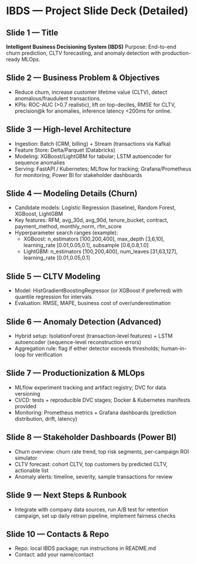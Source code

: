 
# IBDS — Project Slide Deck (Detailed) 

## Slide 1 — Title
**Intelligent Business Decisioning System (IBDS)**
Purpose: End-to-end churn prediction, CLTV forecasting, and anomaly detection with production-ready MLOps.

## Slide 2 — Business Problem & Objectives
- Reduce churn, increase customer lifetime value (CLTV), detect anomalous/fraudulent transactions.
- KPIs: ROC-AUC (>0.7 realistic), lift on top-deciles, RMSE for CLTV, precision@k for anomalies, inference latency <200ms for online.

## Slide 3 — High-level Architecture
- Ingestion: Batch (CRM, billing) + Stream (transactions via Kafka)
- Feature Store: Delta/Parquet (Databricks)
- Modeling: XGBoost/LightGBM for tabular; LSTM autoencoder for sequence anomalies
- Serving: FastAPI / Kubernetes; MLflow for tracking; Grafana/Prometheus for monitoring; Power BI for stakeholder dashboards

## Slide 4 — Modeling Details (Churn)
- Candidate models: Logistic Regression (baseline), Random Forest, XGBoost, LightGBM
- Key features: RFM, avg_30d, avg_90d, tenure_bucket, contract, payment_method, monthly_norm, rfm_score
- Hyperparameter search ranges (example):
  - XGBoost: n_estimators [100,200,400], max_depth [3,6,10], learning_rate [0.01,0.05,0.1], subsample [0.6,0.8,1.0]
  - LightGBM: n_estimators [100,200,400], num_leaves [31,63,127], learning_rate [0.01,0.05,0.1]

## Slide 5 — CLTV Modeling
- Model: HistGradientBoostingRegressor (or XGBoost if preferred) with quantile regression for intervals
- Evaluation: RMSE, MAPE, business cost of over/underestimation

## Slide 6 — Anomaly Detection (Advanced)
- Hybrid setup: IsolationForest (transaction-level features) + LSTM autoencoder (sequence-level reconstruction errors)
- Aggregation rule: flag if either detector exceeds thresholds; human-in-loop for verification

## Slide 7 — Productionization & MLOps
- MLflow experiment tracking and artifact registry; DVC for data versioning
- CI/CD: tests + reproducible DVC stages; Docker & Kubernetes manifests provided
- Monitoring: Prometheus metrics + Grafana dashboards (prediction distribution, drift, latency)

## Slide 8 — Stakeholder Dashboards (Power BI)
- Churn overview: churn rate trend, top risk segments, per-campaign ROI simulator
- CLTV forecast: cohort CLTV, top customers by predicted CLTV, actionable list
- Anomaly alerts: timeline, severity, sample transactions for review

## Slide 9 — Next Steps & Runbook
- Integrate with company data sources, run A/B test for retention campaign, set up daily retrain pipeline, implement fairness checks

## Slide 10 — Contacts & Repo
- Repo: local IBDS package; run instructions in README.md
- Contact: add your name/contact

